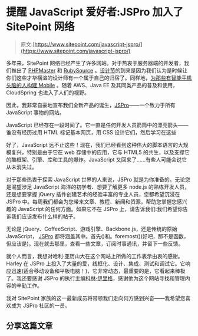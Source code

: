 # 提醒 JavaScript 爱好者:JSPro 加入了 SitePoint 网络

> 原文:[https://www.sitepoint.com/javascript-jspro/](https://www.sitepoint.com/javascript-jspro/)

多年来，SitePoint 网络已经产生了许多网站。对于热衷于服务器端的开发者，我们推出了 [PHPMaster](https://www.sitepoint.com/ "PHPMaster") 和 [RubySource](https://www.sitepoint.com/ "RubySource") 。[设计节](https://www.sitepoint.com/ "DesignFestival")的到来是因为我们认为是时候让你们这些才华横溢的设计师有一个属于自己的归宿了。同样地，[为那些有智能手机头脑的人构建 Mobile](https://www.sitepoint.com/ "BuildMobile") 。随着 AWS、Java EE 及其同类产品的普及和使用，CloudSpring 也进入了人们的视野。

因此，我非常自豪地宣布我们全新产品的诞生，[JSPro](https://www.sitepoint.com/ "JSPro")——一个致力于所有 JavaScript 事物的网站。

JavaScript 已经存在一段时间了。它一直是任何开发人员箭筒中的漂亮箭头——谁没有经历过用 HTML 标记基本网页，用 CSS 设计它们，然后学习在这些

好了，JavaScript 远不止这些！现在，我们已经看到这种伟大的脚本语言的大规模复兴，特别是由于它在 web 存储中的应用，它与 HTML5 的共生，以及支撑它的酷框架、引擎、库和工具的爆炸。JavaScript 又回来了……有些人可能会说它从未消失过。

对于那些热衷于探索 JavaScript 世界的人来说，JSPro 就是为你准备的。无论您是渴望涉足 JavaScript 海洋的初学者、想要了解更多 node.js 的熟练开发人员，还是想要掌握 jQuery 插件创建艺术的经验丰富的专业人员，您都希望沉浸在 JSPro 中。每周我们都会为您带来文章、教程、新闻和资源，帮助您掌握您感兴趣的 JavaScript 的任何方面。如果它不在 JSPro 上，请告诉我们:我们希望你告诉我们应该发布什么样的帖子。

无论是 jQuery、CoffeeScript、游戏引擎、Backbone.js，还是传统的原始 JavaScript， [JSPro](https://www.sitepoint.com/ "JSPro") 都将涵盖其中。首先()和。foremost()(好吧，那不是函数，但应该是)。现在就去那里，查看一些文章，订阅时事通讯，并留下一些反馈。

就个人而言，我想对哈利·亚历山大在这个网站上所做的工作表示由衷的感谢。Harley 在 JSPro 上投入了大量的爱，线框化、设计、集成、测试和调试它。它响应迅速(适合移动设备和平板电脑！)，它非常动态，最重要的是，它看起来棒极了。我还要感谢 JSPro 的执行主编[科林·伊里格](https://www.sitepoint.com/author/cjihrig/ "Colin Ihrig")，感谢他为这个网站寻找和管理内容的辛勤工作。

我对 SitePoint 家族的这一最新成员将带领我们走向何方感到兴奋——我希望您喜欢成为 JSPro 社区的一员。

## 分享这篇文章